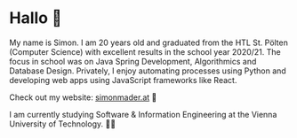 # Hallo 👋

My name is Simon. I am 20 years old and graduated from the HTL St. Pölten (Computer Science) with excellent results in the school year 2020/21. The focus in school was on Java Spring Development, Algorithmics and Database Design. Privately, I enjoy automating processes using Python and developing web apps using JavaScript frameworks like React.

Check out my website: [simonmader.at](https://simonmader.at) 👀

I am currently studying Software & Information Engineering at the Vienna University of Technology. :student:

<!---
simonmader17/simonmader17 is a ✨ special ✨ repository because its `README.md` (this file) appears on your GitHub profile.
You can click the Preview link to take a look at your changes.
--->
